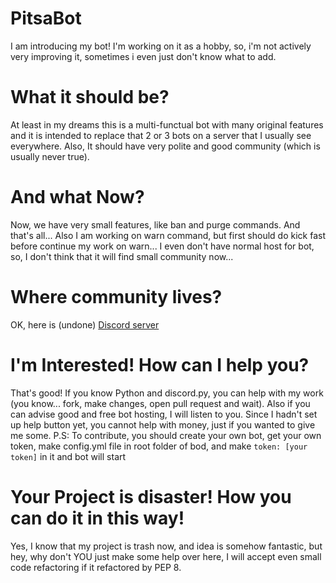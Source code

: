 # PitsaBot
I am introducing my bot! I'm working on it as a hobby, so, i'm not actively very improving it, sometimes i even just don't know what to add. 

# What it should be?
At least in my dreams this is a multi-functual bot with many original features and it is intended to replace that 2 or 3 bots on a server that I usually see everywhere. Also, It should have very polite and good community (which is usually never true).

# And what Now?
Now, we have very small features, like ban and purge commands. And that's all... Also I am working on warn command, but first should do kick fast before continue my work on warn... I even don't have normal host for bot, so, I don't think that it will find small community now...

# Where community lives?
OK, here is (undone) [Discord server](https://discord.gg/PjRsZXN48Y)

# I'm Interested! How can I help you?
That's good! If you know Python and discord.py, you can help with my work (you know... fork, make changes, open pull request and wait). Also if you can advise good and free bot hosting, I will listen to you. Since I hadn't set up help button yet, you cannot help with money, just if you wanted to give me some.
P.S: To contribute, you should create your own bot, get your own token, make config.yml file in root folder of bod, and make `token: [your token]` in it and bot will start

# Your Project is disaster! How you can do it in this way!
Yes, I know that my project is trash now, and idea is somehow fantastic, but hey, why don't YOU just make some help over here, I will accept even small code refactoring if it refactored by PEP 8.

